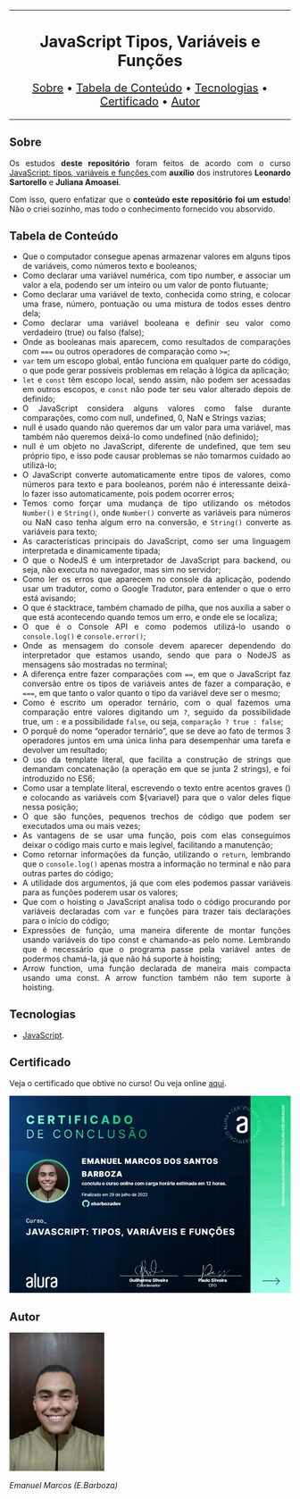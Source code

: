 <hr>

<main>
    <h1 align="center">JavaScript Tipos, Variáveis e Funções</h1>
    <p align="center" style="font-size: 1.25rem;">
        <a href="#sobre">Sobre</a> •
        <a href="#tabela-de-conteudo">Tabela de Conteúdo</a> •
        <a href="#tecnologias">Tecnologias</a> •
        <a href="#certificado">Certificado</a> •
        <a href="#autor">Autor</a>
    </p>
</main>

<hr>

<section id="sobre">
    <h2 style="font-size: 1.25rem;">Sobre</h2>
    <p style="text-align: justify;">Os estudos <b>deste repositório</b> foram feitos de acordo com o curso <a href="https://cursos.alura.com.br/course/fundamentos-javascript-tipos-variaveis-funcoes">JavaScript: tipos, variáveis e funções
</a> com <b>auxílio</b> dos instrutores <b>Leonardo Sartorello</b> e <b>Juliana Amoasei</b>.</p>
    <p style="text-align: justify;">Com isso, quero enfatizar que o <b>conteúdo este repositório foi um estudo</b>! Não o criei sozinho, mas todo o conhecimento fornecido vou absorvido.</p>
</section>

<section id="tabela-de-conteudo">
    <h2 style="font-size: 1.25rem;">Tabela de Conteúdo</h2>
    <ul style="text-align: justify;">
        <li>Que o computador consegue apenas armazenar valores em alguns tipos de variáveis, como números texto e booleanos;</li>
        <li>Como declarar uma variável numérica, com tipo number, e associar um valor a ela, podendo ser um inteiro ou um valor de ponto flutuante;</li>
        <li>Como declarar uma variável de texto, conhecida como string, e colocar uma frase, número, pontuação ou uma mistura de todos esses dentro dela;</li>
        <li>Como declarar uma variável booleana e definir seu valor como verdadeiro (true) ou falso (false);</li>
        <li>Onde as booleanas mais aparecem, como resultados de comparações com <code>===</code> ou outros operadores de comparação como <code>>=</code>;</li>
        <li><code>var</code> tem um escopo global, então funciona em qualquer parte do código, o que pode gerar possíveis problemas em relação à lógica da aplicação;</li>
        <li><code>let</code> e <code>const</code> têm escopo local, sendo assim, não podem ser acessadas em outros escopos, e <code>const</code> não pode ter seu valor alterado depois de definido;</li>
        <li>O JavaScript considera alguns valores como false durante comparações, como com null, undefined, 0, NaN e Strings vazias;</li>
        <li>null é usado quando não queremos dar um valor para uma variável, mas também não queremos deixá-lo como undefined (não definido);</li>
        <li>null é um objeto no JavaScript, diferente de undefined, que tem seu próprio tipo, e isso pode causar problemas se não tomarmos cuidado ao utilizá-lo;</li>
        <li>O JavaScript converte automaticamente entre tipos de valores, como números para texto e para booleanos, porém não é interessante deixá-lo fazer isso automaticamente, pois podem ocorrer erros;</li>
        <li>Temos como forçar uma mudança de tipo utilizando os métodos <code>Number()</code> e <code>String()</code>, onde <code>Number()</code> converte as variáveis para números ou NaN caso tenha algum erro na conversão, e <code>String()</code> converte as variáveis para texto;</li>
        <li>As características principais do JavaScript, como ser uma linguagem interpretada e dinamicamente tipada;</li>
        <li>O que o NodeJS é um interpretador de JavaScript para backend, ou seja, não executa no navegador, mas sim no servidor;</li>
        <li>Como ler os erros que aparecem no console da aplicação, podendo usar um tradutor, como o Google Tradutor, para entender o que o erro está avisando;</li>
        <li>O que é stacktrace, também chamado de pilha, que nos auxilia a saber o que está acontecendo quando temos um erro, e onde ele se localiza;</li>
        <li>O que é o Console API e como podemos utilizá-lo usando o <code>console.log()</code> e <code>console.error()</code>;</li>
        <li>Onde as mensagem do console devem aparecer dependendo do interpretador que estamos usando, sendo que para o NodeJS as mensagens são mostradas no terminal;</li>
        <li>A diferença entre fazer comparações com <code>==</code>, em que o JavaScript faz conversão entre os tipos de variáveis antes de fazer a comparação, e <code>===</code>, em que tanto o valor quanto o tipo da variável deve ser o mesmo;</li>
        <li>Como é escrito um operador ternário, com o qual fazemos uma comparação entre valores digitando um <code>?</code>, seguido da possibilidade true, um <code>:</code> e a possibilidade <code>false</code>, ou seja, <code>comparação ? true : false</code>;</li>
        <li>O porquê do nome “operador ternário”, que se deve ao fato de termos 3 operadores juntos em uma única linha para desempenhar uma tarefa e devolver um resultado;</li>
        <li>O uso da template literal, que facilita a construção de strings que demandam concatenação (a operação em que se junta 2 strings), e foi introduzido no ES6;</li>
        <li>Como usar a template literal, escrevendo o texto entre acentos graves () e colocando as variáveis com ${variavel} para que o valor deles fique nessa posição;</li>
        <li>O que são funções, pequenos trechos de código que podem ser executados uma ou mais vezes;</li>
        <li>As vantagens de se usar uma função, pois com elas conseguimos deixar o código mais curto e mais legível, facilitando a manutenção;</li>
        <li>Como retornar informações da função, utilizando o <code>return</code>, lembrando que o <code>console.log()</code> apenas mostra a informação no terminal e não para outras partes do código;</li>
        <li>A utilidade dos argumentos, já que com eles podemos passar variáveis para as funções poderem usar os valores;</li>
        <li>Que com o hoisting o JavaScript analisa todo o código procurando por variáveis declaradas com <code>var</code> e funções para trazer tais declarações para o início do código;</li>
        <li>Expressões de função, uma maneira diferente de montar funções usando variáveis do tipo const e chamando-as pelo nome. Lembrando que é necessário que o programa passe pela variável antes de podermos chamá-la, já que não há suporte à hoisting;</li>
        <li>Arrow function, uma função declarada de maneira mais compacta usando uma const. A arrow function também não tem suporte à hoisting.</li>
    </ul>
</section>

<section id="tecnologias">
    <h2 style="font-size: 1.25rem;">Tecnologias</h2>
    <ul>
        <li><a href="https://www.javascript.com/">JavaScript</a>.</li>
    </ul>
</section>

<section id="certificado">
    <h2 style="font-size: 1.25rem;">Certificado</h2>
    <p style="text-align: justify;">Veja o certificado que obtive no curso! Ou veja online <a href="https://cursos.alura.com.br/certificate/7fd38642-48c3-482b-9459-cd59c8c0cf19">aqui</a>.</p>
    <img src="Certificado de Conclusão JavaScript tipos, variáveis e funções.jpg">
</section>

<section id="autor">
    <h2 style="font-size: 1.25rem;">Autor</h2>
    <img src="foto.jpg" width="170">
    <p style="text-align: justify;"><i>Emanuel Marcos (E.Barboza)<i></p>
</section>
